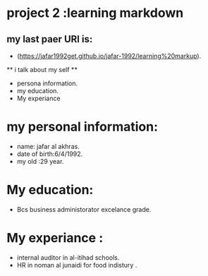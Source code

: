 # project 2 :learning markdown 

## my last paer URl is:

* (https://jafar1992get.github.io/jafar-1992/learning%20markup).

** i talk about my self **

* persona information.
* my education.
* My experiance 

# my personal information:
* name: jafar al akhras.
* date of birth:6/4/1992.
* my old :29 year.

# My education:
* Bcs business administorator excelance grade.

# My experiance :
- internal auditor in al-itihad schools.
- HR in noman al junaidi for food indistury .
